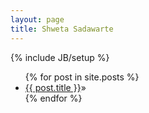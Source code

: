 ```yaml
---
layout: page
title: Shweta Sadawarte
---
```

{% include JB/setup %}


<!--ul class="posts">
  {% for post in site.posts %}
    <li><span>{{ post.date | date_to_string }}</span> &raquo; <a href="{{ BASE_PATH }}{{ post.url }}">{{ post.title }}</a></li>
  {% endfor %}
</ul-->

<ul class="posts">
  {% for post in site.posts %}
    <li><a href="{{ BASE_PATH }}{{ post.url }}">{{ post.title }}</a>&raquo;</li>
  {% endfor %}
</ul>





